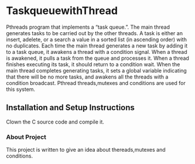 # TaskqueuewithThread
  Pthreads program that implements a “task queue.”. The main thread generates tasks to be carried out by the other threads. 
  A task is either an insert, adelete, or a search a value in a sorted list (in ascending order) with no duplicates. Each time the
  main thread generates a new task by adding it to a task queue, it awakens a thread with a condition
  signal. When a thread is awakened, it pulls a task from the queue and processes it. When a thread
  finishes executing its task, it should return to a condition wait. When the main thread completes
  generating tasks, it sets a global variable indicating that there will be no more tasks, and awakens all
  the threads with a condition broadcast. Pthread threads,mutexes and conditions are used for this system.
 ## Installation and Setup Instructions

Clown the C source code and compile it. 
### About Project

This project is written to give an idea about thereads,mutexes and conditions.
